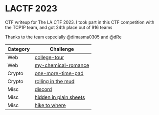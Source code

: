 # LACTF 2023
CTF writeup for The LA CTF 2023. I took part in this CTF competition with the TCP1P team, and got 24th place out of 916 teams

Thanks to the team especially @dimasma0305 and @dRe

| Category | Challenge
| --- | --- |
| Web | [college-tour](/LA%20CTF%202023/college-tour/)
| Web | [my-chemical-romance](/LA%20CTF%202023/my-chemical-romance/)
| Crypto | [one-more-time-pad](/LA%20CTF%202023/one-more-time-pad/)
| Crypto | [rolling in the mud](/LA%20CTF%202023/rolling%20in%20the%20mud/)
| Misc | [discord](/LA%20CTF%202023/discord/)
| Misc | [hidden in plain sheets](/LA%20CTF%202023/hidden%20in%20plain%20sheets/)
| Misc | [hike to where](/LA%20CTF%202023/hike%20to%20where/)
